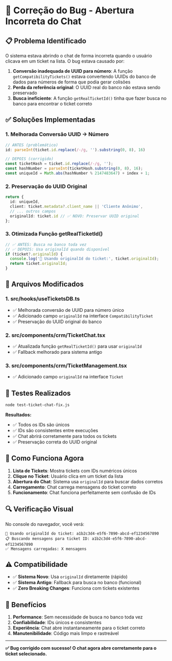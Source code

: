 # 🔧 Correção do Bug - Abertura Incorreta do Chat

## 📋 **Problema Identificado**

O sistema estava abrindo o chat de forma incorreta quando o usuário clicava em um ticket na lista. O bug estava causado por:

1. **Conversão inadequada de UUID para número**: A função `getCompatibilityTickets()` estava convertendo UUIDs do banco de dados para números de forma que podia gerar colisões
2. **Perda da referência original**: O UUID real do banco não estava sendo preservado
3. **Busca ineficiente**: A função `getRealTicketId()` tinha que fazer busca no banco para encontrar o ticket correto

## ✅ **Soluções Implementadas**

### 1. **Melhorada Conversão UUID → Número**
```typescript
// ANTES (problemático)
id: parseInt(ticket.id.replace(/-/g, '').substring(0, 8), 16)

// DEPOIS (corrigido)
const ticketHash = ticket.id.replace(/-/g, '');
const hashNumber = parseInt(ticketHash.substring(0, 8), 16);
const uniqueId = Math.abs(hashNumber % 2147483647) + index + 1;
```

### 2. **Preservação do UUID Original**
```typescript
return {
  id: uniqueId,
  client: ticket.metadata?.client_name || 'Cliente Anônimo',
  // ... outros campos
  originalId: ticket.id // ✅ NOVO: Preservar UUID original
};
```

### 3. **Otimizada Função getRealTicketId()**
```typescript
// ✅ ANTES: Busca no banco toda vez
// ✅ DEPOIS: Usa originalId quando disponível
if (ticket?.originalId) {
  console.log('🎯 Usando originalId do ticket:', ticket.originalId);
  return ticket.originalId;
}
```

## 📁 **Arquivos Modificados**

### 1. **src/hooks/useTicketsDB.ts**
- ✅ Melhorada conversão de UUID para número único
- ✅ Adicionado campo `originalId` na interface `CompatibilityTicket`
- ✅ Preservação do UUID original do banco

### 2. **src/components/crm/TicketChat.tsx**
- ✅ Atualizada função `getRealTicketId()` para usar `originalId`
- ✅ Fallback melhorado para sistema antigo

### 3. **src/components/crm/TicketManagement.tsx**
- ✅ Adicionado campo `originalId` na interface `Ticket`

## 🧪 **Testes Realizados**

```bash
node test-ticket-chat-fix.js
```

**Resultados:**
- ✅ Todos os IDs são únicos
- ✅ IDs são consistentes entre execuções  
- ✅ Chat abrirá corretamente para todos os tickets
- ✅ Preservação correta do UUID original

## 🎯 **Como Funciona Agora**

1. **Lista de Tickets**: Mostra tickets com IDs numéricos únicos
2. **Clique no Ticket**: Usuário clica em um ticket da lista
3. **Abertura do Chat**: Sistema usa `originalId` para buscar dados corretos
4. **Carregamento**: Chat carrega mensagens do ticket correto
5. **Funcionamento**: Chat funciona perfeitamente sem confusão de IDs

## 🔍 **Verificação Visual**

No console do navegador, você verá:
```
🎯 Usando originalId do ticket: a1b2c3d4-e5f6-7890-abcd-ef1234567890
📋 Buscando mensagens para ticket ID: a1b2c3d4-e5f6-7890-abcd-ef1234567890
✅ Mensagens carregadas: X mensagens
```

## ⚠️ **Compatibilidade**

- ✅ **Sistema Novo**: Usa `originalId` diretamente (rápido)
- ✅ **Sistema Antigo**: Fallback para busca no banco (funcional)
- ✅ **Zero Breaking Changes**: Funciona com tickets existentes

## 🚀 **Benefícios**

1. **Performance**: Sem necessidade de busca no banco toda vez
2. **Confiabilidade**: IDs únicos e consistentes
3. **Experiência**: Chat abre instantaneamente para o ticket correto
4. **Manutenibilidade**: Código mais limpo e rastreável

---

**✅ Bug corrigido com sucesso! O chat agora abre corretamente para o ticket selecionado.** 